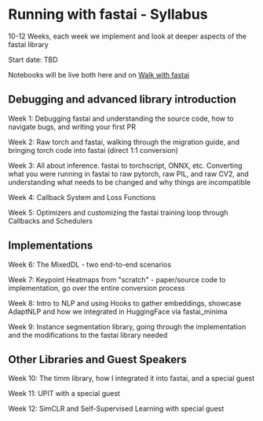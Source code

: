 # Running with fastai - Syllabus

10-12 Weeks, each week we implement and look at deeper aspects of the fastai library

Start date: TBD

Notebooks will be live both here and on [Walk with fastai](https://walkwithfastai.com)

## Debugging and advanced library introduction
Week 1: Debugging fastai and understanding the source code, how to navigate bugs, and writing your first PR

Week 2: Raw torch and fastai, walking through the migration guide, and bringing torch code into fastai (direct 1:1 conversion)

Week 3: All about inference. fastai to torchscript, ONNX, etc. Converting what you were running in fastai to raw pytorch, raw PIL, and raw CV2, and understanding what needs to be changed and why things are incompatible

Week 4: Callback System and Loss Functions

Week 5: Optimizers and customizing the fastai training loop through Callbacks and Schedulers

## Implementations
Week 6: The MixedDL - two end-to-end scenarios

Week 7: Keypoint Heatmaps from "scratch" - paper/source code to implementation, go over the entire conversion process

Week 8: Intro to NLP and using Hooks to gather embeddings, showcase AdaptNLP and how we integrated in HuggingFace via fastai_minima

Week 9: Instance segmentation library, going through the implementation and the modifications to the fastai library needed

## Other Libraries and Guest Speakers
Week 10: The timm library, how I integrated it into fastai, and a special guest

Week 11: UPIT with a special guest

Week 12: SimCLR and Self-Supervised Learning with special guest
